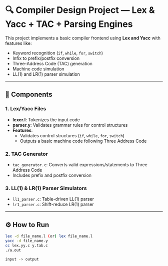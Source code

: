 # 🔍 Compiler Design Project — Lex & Yacc + TAC + Parsing Engines

This project implements a basic compiler frontend using **Lex and Yacc** with features like:
- Keyword recognition (`if`, `while`, `for`, `switch`)
- Infix to prefix/postfix conversion
- Three-Address Code (TAC) generation
- Machine code simulation
- LL(1) and LR(1) parser simulation

---

## 📂 Components

### 1. Lex/Yacc Files
- **lexer.l**: Tokenizes the input code
- **parser.y**: Validates grammar rules for control structures
- **Features**:
  - Validates control structures (`if`, `while`, `for`, `switch`)
  - Outputs a basic machine code following Three Address Code

### 2. TAC Generator
- `tac_generator.c`: Converts valid expressions/statements to Three Address Code
- Includes prefix and postfix conversion

### 3. LL(1) & LR(1) Parser Simulators
- `ll1_parser.c`: Table-driven LL(1) parser
- `lr1_parser.c`: Shift-reduce LR(1) parser

---

## ⚙️ How to Run

```bash
lex -d file_name.l (or) lex file_name.l
yacc -d file_name.y
cc lex.yy.c y.tab.c
./a.out

input -> output


